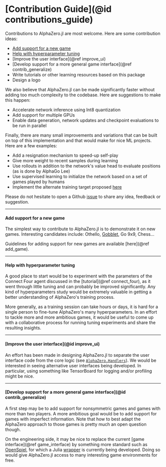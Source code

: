 # [Contribution Guide](@id contributions_guide)

Contributions to AlphaZero.jl are most welcome. Here are some contribution
ideas:

  - [Add support for a new game](@ref)
  - [Help with hyperparameter tuning](@ref)
  - [Improve the user interface](@ref improve_ui)
  - [Develop support for a more general game interface](@ref contrib_generalize)
  - Write tutorials or other learning resources based on this package
  - Design a logo

We also believe that AlphaZero.jl can be made significantly faster
without adding too much complexity to the codebase.
Here are suggestions to make this happen:
  - Accelerate network inference using Int8 quantization
  - Add support for multiple GPUs
  - Enable data generation, network updates and checkpoint evaluations
    to be run in parallel

Finally, there are many small improvements and variations that
can be built on top of this implementation and that would make for nice
ML projects. Here are a few examples:

  - Add a resignation mechanism to speed-up self-play
  - Give more weight to recent samples during learning
  - Use rollouts in addition to the network's value head to evaluate positions
    (as is done by AlphaGo Lee)
  - Use supervised learning to initialize the network based on a set of games
    played by humans
  - Implement the alternate training target proposed [here](https://medium.com/oracledevs/lessons-from-alphazero-part-4-improving-the-training-target-6efba2e71628)

Please do not hesitate to open a Github
[issue](https://github.com/jonathan-laurent/AlphaZero.jl/issues) to share
any idea, feedback or suggestion.

---

#### Add support for a new game

The simplest way to contribute to AlphaZero.jl is to demonstrate it on
new games. Interesting candidates include:
Othello, [Gobblet](https://en.wikipedia.org/wiki/Gobblet), Go 9x9, Chess...

Guidelines for adding support for new games are available [here](@ref add_game).

---

#### Help with hyperparameter tuning

A good place to start would be to experiment with the parameters of
the Connect Four agent discussed in the [tutorial](@ref connect_four),
as it went through little tuning and can probably be improved
significantly. Any kind of hyperparameters study would be extremely valuable
in getting a better understanding of AlphaZero's training process.

More generally, as a training session can take hours or days,
it is hard for a single person to fine-tune AlphaZero's many hyperparameters.
In an effort to tackle more and more ambitious games, it would be useful to
come up with a collaborative process for running tuning experiments and share
the resulting insights.

---

#### [Improve the user interface](@id improve_ui)

An effort has been made in designing AlphaZero.jl to separate the
user interface code from the core logic (see [`AlphaZero.Handlers`](@ref)).
We would be interested in seeing alternative user interfaces being developed.
In particular, using something like TensorBoard for logging and/or profiling
might be nice.

---

#### [Develop support for a more general game interface](@id contrib_generalize)

A first step may be to add support for nonsymmetric games and games with more than two players.
A more ambitious goal would be to add support for games with imperfect
information. Note that how to best adapt the AlphaZero approach to those games
is pretty much an open question though.

On the engineering side, it may be nice to replace the current
[game interface](@ref game_interface) by something more standard such as
[OpenSpiel](https://github.com/deepmind/open_spiel), for which a Julia
[wrapper](https://github.com/JuliaReinforcementLearning/OpenSpiel.jl) is
currently being developed. Doing so would give AlphaZero.jl access to many
interesting game environments for free.